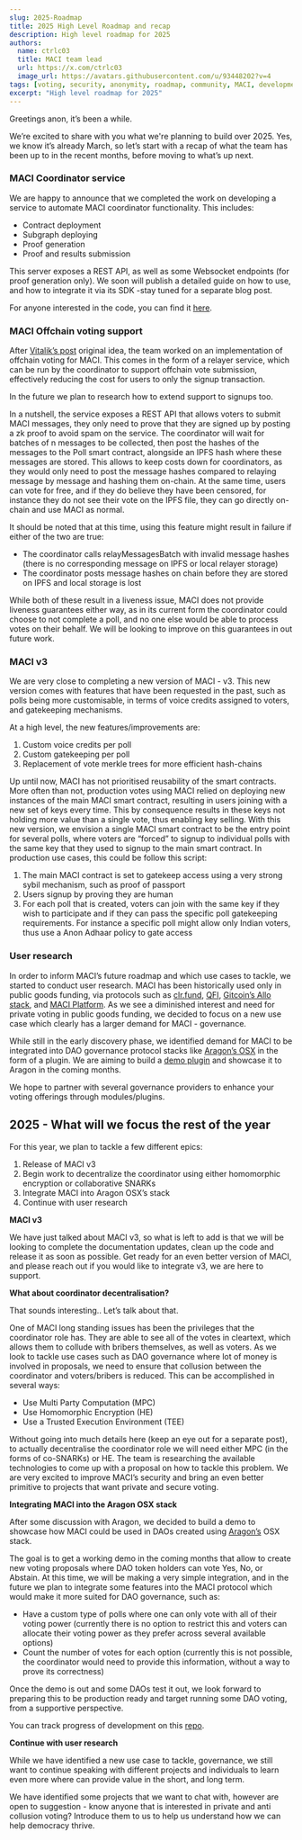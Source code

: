 ```yaml
---
slug: 2025-Roadmap
title: 2025 High Level Roadmap and recap
description: High level roadmap for 2025
authors:
  name: ctrlc03
  title: MACI team lead
  url: https://x.com/ctrlc03
  image_url: https://avatars.githubusercontent.com/u/93448202?v=4
tags: [voting, security, anonymity, roadmap, community, MACI, development]
excerpt: "High level roadmap for 2025"
---
```


Greetings anon, it’s been a while.

We’re excited to share with you what we're planning to build over 2025. Yes, we know it’s already March, so let’s start with a recap of what the team has been up to in the recent months, before moving to what’s up next.

### MACI Coordinator service

We are happy to announce that we completed the work on developing a service to automate MACI coordinator functionality. This includes:

- Contract deployment
- Subgraph deploying
- Proof generation
- Proof and results submission

This server exposes a REST API, as well as some Websocket endpoints (for proof generation only). We soon will publish a detailed guide on how to use, and how to integrate it via its SDK -stay tuned for a separate blog post.

For anyone interested in the code, you can find it [here](https://github.com/privacy-scaling-explorations/maci/tree/main/apps/coordinator).

### MACI Offchain voting support

After [Vitalik’s post](https://ethresear.ch/t/maci-with-mostly-off-chain-happy-path/19527) original idea, the team worked on an implementation of offchain voting for MACI. This comes in the form of a relayer service, which can be run by the coordinator to support offchain vote submission, effectively reducing the cost for users to only the signup transaction.

In the future we plan to research how to extend support to signups too.

In a nutshell, the service exposes a REST API that allows voters to submit MACI messages, they only need to prove that they are signed up by posting a zk proof to avoid spam on the service. The coordinator will wait for batches of n messages to be collected, then post the hashes of the messages to the Poll smart contract, alongside an IPFS hash where these messages are stored. This allows to keep costs down for coordinators, as they would only need to post the message hashes compared to relaying message by message and hashing them on-chain. At the same time, users can vote for free, and if they do believe they have been censored, for instance they do not see their vote on the IPFS file, they can go directly on-chain and use MACI as normal.

It should be noted that at this time, using this feature might result in failure if either of the two are true:

- The coordinator calls relayMessagesBatch with invalid message hashes (there is no corresponding message on IPFS or local relayer storage)
- The coordinator posts message hashes on chain before they are stored on IPFS and local storage is lost

While both of these result in a liveness issue, MACI does not provide liveness guarantees either way, as in its current form the coordinator could choose to not complete a poll, and no one else would be able to process votes on their behalf. We will be looking to improve on this guarantees in out future work.

### MACI v3

We are very close to completing a new version of MACI - v3. This new version comes with features that have been requested in the past, such as polls being more customisable, in terms of voice credits assigned to voters, and gatekeeping mechanisms.

At a high level, the new features/improvements are:

1. Custom voice credits per poll
2. Custom gatekeeping per poll
3. Replacement of vote merkle trees for more efficient hash-chains

Up until now, MACI has not prioritised reusability of the smart contracts. More often than not, production votes using MACI relied on deploying new instances of the main MACI smart contract, resulting in users joining with a new set of keys every time. This by consequence results in these keys not holding more value than a single vote, thus enabling key selling. With this new version, we envision a single MACI smart contract to be the entry point for several polls, where voters are “forced” to signup to individual polls with the same key that they used to signup to the main smart contract. In production use cases, this could be follow this script:

1. The main MACI contract is set to gatekeep access using a very strong sybil mechanism, such as proof of passport
2. Users signup by proving they are human
3. For each poll that is created, voters can join with the same key if they wish to participate and if they can pass the specific poll gatekeeping requirements. For instance a specific poll might allow only Indian voters, thus use a Anon Adhaar policy to gate access

### User research

In order to inform MACI’s future roadmap and which use cases to tackle, we started to conduct user research. MACI has been historically used only in public goods funding, via protocols such as [clr.fund](https://clr.fund), [QFI](https://github.com/quadratic-gardens/qfi), [Gitcoin’s Allo stack](https://github.com/gitcoinco/MACI_QF), and [MACI Platform](https://github.com/privacy-scaling-explorations/maci-platform). As we see a diminished interest and need for private voting in public goods funding, we decided to focus on a new use case which clearly has a larger demand for MACI - governance.

While still in the early discovery phase, we identified demand for MACI to be integrated into DAO governance protocol stacks like [Aragon’s OSX](https://github.com/aragon/osx) in the form of a plugin. We are aiming to build a [demo plugin](https://github.com/privacy-scaling-explorations/maci-voting-plugin) and showcase it to Aragon in the coming months.

We hope to partner with several governance providers to enhance your voting offerings through modules/plugins.

## 2025 - What will we focus the rest of the year

For this year, we plan to tackle a few different epics:

1. Release of MACI v3
2. Begin work to decentralize the coordinator using either homomorphic encryption or collaborative SNARKs
3. Integrate MACI into Aragon OSX’s stack
4. Continue with user research

**MACI v3**

We have just talked about MACI v3, so what is left to add is that we will be looking to complete the documentation updates, clean up the code and release it as soon as possible. Get ready for an even better version of MACI, and please reach out if you would like to integrate v3, we are here to support.

**What about coordinator decentralisation?**

That sounds interesting.. Let’s talk about that.

One of MACI long standing issues has been the privileges that the coordinator role has. They are able to see all of the votes in cleartext, which allows them to collude with bribers themselves, as well as voters. As we look to tackle use cases such as DAO governance where lot of money is involved in proposals, we need to ensure that collusion between the coordinator and voters/bribers is reduced. This can be accomplished in several ways:

- Use Multi Party Computation (MPC)
- Use Homomorphic Encryption (HE)
- Use a Trusted Execution Environment (TEE)

Without going into much details here (keep an eye out for a separate post), to actually decentralise the coordinator role we will need either MPC (in the forms of co-SNARKs) or HE. The team is researching the available technologies to come up with a proposal on how to tackle this problem. We are very excited to improve MACI’s security and bring an even better primitive to projects that want private and secure voting.

**Integrating MACI into the Aragon OSX stack**

After some discussion with Aragon, we decided to build a demo to showcase how MACI could be used in DAOs created using [Aragon’s](https://www.aragon.org/) OSX stack.

The goal is to get a working demo in the coming months that allow to create new voting proposals where DAO token holders can vote Yes, No, or Abstain. At this time, we will be making a very simple integration, and in the future we plan to integrate some features into the MACI protocol which would make it more suited for DAO governance, such as:

- Have a custom type of polls where one can only vote with all of their voting power (currently there is no option to restrict this and voters can allocate their voting power as they prefer across several available options)
- Count the number of votes for each option (currently this is not possible, the coordinator would need to provide this information, without a way to prove its correctness)

Once the demo is out and some DAOs test it out, we look forward to preparing this to be production ready and target running some DAO voting, from a supportive perspective.

You can track progress of development on this [repo](https://github.com/privacy-scaling-explorations/maci-voting-plugin).

**Continue with user research**

While we have identified a new use case to tackle, governance, we still want to continue speaking with different projects and individuals to learn even more where can provide value in the short, and long term.

We have identified some projects that we want to chat with, however are open to suggestion - know anyone that is interested in private and anti collusion voting? Introduce them to us to help us understand how we can help democracy thrive.
